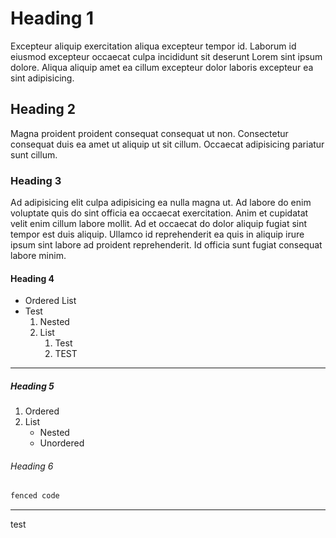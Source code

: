 # Heading 1

Excepteur aliquip exercitation aliqua excepteur tempor id. Laborum id eiusmod excepteur occaecat culpa incididunt sit deserunt Lorem sint ipsum dolore. Aliqua aliquip amet ea cillum excepteur dolor laboris excepteur ea sint adipisicing.

## Heading 2

Magna proident proident consequat consequat ut non. Consectetur consequat duis ea amet ut aliquip ut sit cillum. Occaecat adipisicing pariatur sunt cillum.

### Heading 3

Ad adipisicing elit culpa adipisicing ea nulla magna ut. Ad labore do enim voluptate quis do sint officia ea occaecat exercitation. Anim et cupidatat velit enim cillum labore mollit. Ad et occaecat do dolor aliquip fugiat sint tempor est duis aliquip. Ullamco id reprehenderit ea quis in aliquip irure ipsum sint labore ad proident reprehenderit. Id officia sunt fugiat consequat labore minim.

#### Heading 4

- Ordered List
- Test
	1. Nested
	2. List
		1. Test
		2. TEST

---

##### Heading 5

1. Ordered
2. List
	- Nested
	- Unordered

###### Heading 6

```c++
fenced code
```

---

test

